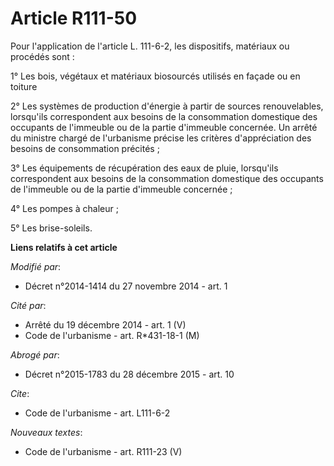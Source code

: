 # Article R111-50

Pour l'application de l'article L. 111-6-2, les dispositifs, matériaux ou procédés sont : 

1° Les bois, végétaux et matériaux biosourcés utilisés en façade ou en toiture 

2° Les systèmes de production d'énergie à partir de sources renouvelables, lorsqu'ils correspondent aux besoins de la
consommation domestique des occupants de l'immeuble ou de la partie d'immeuble concernée. Un arrêté du ministre chargé de
l'urbanisme précise les critères d'appréciation des besoins de consommation précités ; 

3° Les équipements de récupération des eaux de pluie, lorsqu'ils correspondent aux besoins de la consommation domestique des
occupants de l'immeuble ou de la partie d'immeuble concernée ; 

4° Les pompes à chaleur ; 

5° Les brise-soleils.

**Liens relatifs à cet article**

_Modifié par_:

  - Décret n°2014-1414 du 27 novembre 2014 - art. 1

_Cité par_:

  - Arrêté du 19 décembre 2014 - art. 1 (V)
  - Code de l'urbanisme - art. R*431-18-1 (M)

_Abrogé par_:

  - Décret n°2015-1783 du 28 décembre 2015 - art. 10

_Cite_:

  - Code de l'urbanisme - art. L111-6-2

_Nouveaux textes_:

  - Code de l'urbanisme - art. R111-23 (V)
